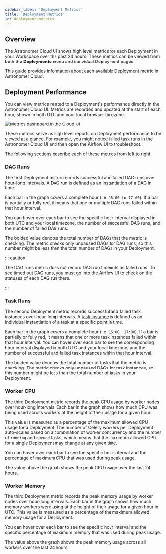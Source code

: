 ```yaml
---
sidebar_label: 'Deployment Metrics'
title: 'Deployment Metrics'
id: deployment-metrics
---
```


## Overview

The Astronomer Cloud UI shows high level metrics for each Deployment in your Workspace over the past 24 hours. These metrics can be viewed from both the **Deployments** menu and individual Deployment pages.

This guide provides information about each available Deployment metric in Astronomer Cloud.

## Deployment Performance

You can view metrics related to a Deployment's performance directly in the Astronomer Cloud UI. Metrics are recorded and updated at the start of each hour, shown in both UTC and your local browser timezone.

<div class="text--center">
  <img src="/img/docs/deployment-metrics.png" alt="Metrics dashboard in the Cloud UI" />
</div>

These metrics serve as high level reports on Deployment performance to be viewed at a glance. For example, you might notice failed task runs in the Astronomer Cloud UI and then open the Airflow UI to troubleshoot.

The following sections describe each of these metrics from left to right.

### DAG Runs

The first Deployment metric records successful and failed DAG runs over hour-long intervals. A [DAG run](https://airflow.apache.org/docs/apache-airflow/stable/dag-run.html) is defined as an instantiation of a DAG in time.

Each bar in the graph covers a complete hour (i.e. `16:00 to 17:00`). If a bar is partially or fully red, it means that one or multiple DAG runs failed within that hour interval.

You can hover over each bar to see the specific hour interval displayed in both UTC and your local timezone, the number of successful DAG runs, and the number of failed DAG runs.

The bolded value denotes the total number of DAGs that the metric is checking. The metric checks only unpaused DAGs for DAG runs, so this number might be less than the total number of DAGs in your Deployment.

::: caution

The DAG runs metric does not record DAG run timeouts as failed runs. To see timed out DAG runs, you must go into the Airflow UI to check on the statuses of each DAG run there.

:::

### Task Runs

The second Deployment metric records successful and failed task instances over hour-long intervals. A [task instance](https://airflow.apache.org/docs/apache-airflow/stable/concepts/tasks.html#task-instances) is defined as an individual instantiation of a task at a specific point in time.

Each bar in the graph covers a complete hour (i.e. `16:00` - `17:00`). If a bar is partially or fully red, it means that one or more task instances failed within that hour interval. You can hover over each bar to see the corresponding hour interval displayed in both UTC and your local timezone, and the number of successful and failed task instances within that hour interval.

The bolded value denotes the total number of tasks that the metric is checking. The metric checks only unpaused DAGs for task instances, so this number might be less than the total number of tasks in your Deployment.

### Worker CPU

The third Deployment metric records the peak CPU usage by worker nodes over hour-long intervals. Each bar in the graph shows how much CPU was being used across workers at the height of their usage for a given hour.

This value is measured as a percentage of the maximum allowed CPU usage for a Deployment. The number of Celery workers per Deployment auto-scales based on a combination of worker concurrency and the number of `running` and `queued` tasks, which means that the maximum allowed CPU for a single Deployment may change at any given time.

You can hover over each bar to see the specific hour interval and the percentage of maximum CPU that was used during peak usage.

The value above the graph shows the peak CPU usage over the last 24 hours.

### Worker Memory

The third Deployment metric records the peak memory usage by worker nodes over hour-long intervals. Each bar in the graph shows how much memory workers were using at the height of their usage for a given hour in UTC. This value is measured as a percentage of the maximum allowed memory usage for a Deployment.

You can hover over each bar to see the specific hour interval and the specific percentage of maximum memory that was used during peak usage.

The value above the graph shows the peak memory usage across all workers over the last 24 hours.
